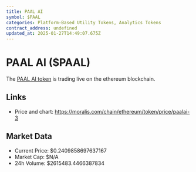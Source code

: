 ```yaml
---
title: PAAL AI
symbol: $PAAL
categories: Platform-Based Utility Tokens, Analytics Tokens
contract_address: undefined
updated_at: 2025-01-27T14:49:07.675Z
---
```


# PAAL AI ($PAAL)
The [PAAL AI token](https://moralis.com/chain/ethereum/token/price/paalai-3) is trading live on the ethereum blockchain.

## Links
- Price and chart: https://moralis.com/chain/ethereum/token/price/paalai-3

## Market Data
- Current Price: $0.2409858697637167
- Market Cap: $N/A
- 24h Volume: $2615483.4466387834
